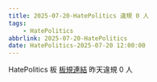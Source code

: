 ```yaml
---
title: 2025-07-20-HatePolitics 違規 0 人
tags:
    - HatePolitics
abbrlink: 2025-07-20-HatePolitics
date: HatePolitics-2025-07-20 12:00:00
---
```

HatePolitics 板 [板規連結](https://www.ptt.cc/bbs/HatePolitics/M.1617115262.A.D60.html)
昨天違規 0 人
